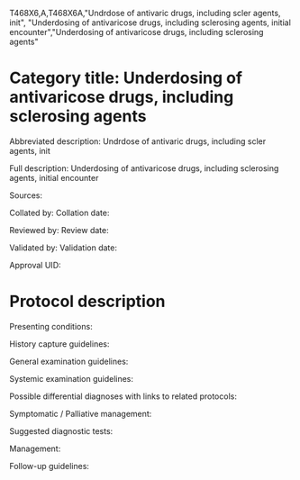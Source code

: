 T468X6,A,T468X6A,"Undrdose of antivaric drugs, including scler agents, init", "Underdosing of antivaricose drugs, including sclerosing agents, initial encounter","Underdosing of antivaricose drugs, including sclerosing agents"
# Category title: Underdosing of antivaricose drugs, including sclerosing agents

Abbreviated description: Undrdose of antivaric drugs, including scler agents, init

Full description: Underdosing of antivaricose drugs, including sclerosing agents, initial encounter

Sources:

Collated by:
Collation date:

Reviewed by:
Review date:

Validated by:
Validation date:

Approval UID:

# Protocol description

Presenting conditions:

History capture guidelines:

General examination guidelines:

Systemic examination guidelines:

Possible differential diagnoses with links to related protocols:

Symptomatic / Palliative management:

Suggested diagnostic tests:

Management:

Follow-up guidelines:
